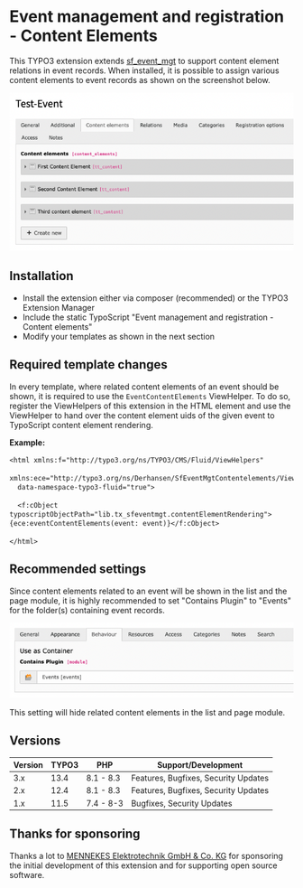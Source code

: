 # Event management and registration - Content Elements

This TYPO3 extension extends [sf_event_mgt](https://github.com/derhansen/sf_event_mgt) to support content element
relations in event records. When installed, it is possible to assign various content elements to event records as 
shown on the screenshot below.

![Content element relation](/Documentation/Images/content-element-relation.png)


## Installation

* Install the extension either via composer (recommended) or the TYPO3 Extension Manager
* Include the static TypoScript "Event management and registration - Content elements"
* Modify your templates as shown in the next section

## Required template changes

In every template, where related content elements of an event should be shown, it is required to 
use the `EventContentElements` ViewHelper. To do so, register the ViewHelpers of this extension in the
HTML element and use the ViewHelper to hand over the content element uids of the given event to
TypoScript content element rendering.

**Example:**

```
<html xmlns:f="http://typo3.org/ns/TYPO3/CMS/Fluid/ViewHelpers"
  xmlns:ece="http://typo3.org/ns/Derhansen/SfEventMgtContentelements/ViewHelpers"
  data-namespace-typo3-fluid="true">
  
  <f:cObject typoscriptObjectPath="lib.tx_sfeventmgt.contentElementRendering">{ece:eventContentElements(event: event)}</f:cObject>
  
</html>
```

## Recommended settings

Since content elements related to an event will be shown in the list and the page module, it is highly recommended
to set "Contains Plugin" to "Events" for the folder(s) containing event records.

![Folder Settings](/Documentation/Images/folder-contains-events.png)

This setting will hide related content elements in the list and page module. 

## Versions

| Version | TYPO3 | PHP       | Support/Development                  |
|---------|-------|-----------|--------------------------------------|
| 3.x     | 13.4  | 8.1 - 8.3 | Features, Bugfixes, Security Updates |
| 2.x     | 12.4  | 8.1 - 8.3 | Features, Bugfixes, Security Updates |
| 1.x     | 11.5  | 7.4 - 8-3 | Bugfixes, Security Updates           |

## Thanks for sponsoring

Thanks a lot to [MENNEKES Elektrotechnik GmbH & Co. KG](https://www.MENNEKES.de) for sponsoring the initial development 
of this extension and for supporting open source software.
